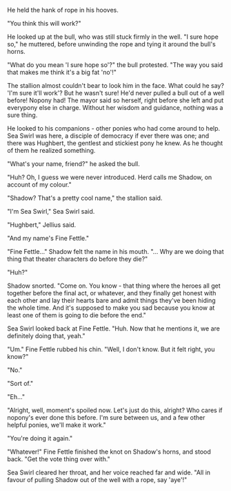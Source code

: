 He held the hank of rope in his hooves. 

"You think this will work?"

He looked up at the bull, who was still stuck firmly in the well. "I sure hope so," he muttered, before unwinding the rope and tying it around the bull's horns.

"What do you mean 'I sure hope so'?" the bull protested. "The way you said that makes me think it's a big fat 'no'!"

The stallion almost couldn't bear to look him in the face. What could he say? 'I'm sure it'll work'? But he wasn't sure! He'd never pulled a bull out of a well before! Nopony had! The mayor said so herself, right before she left and put everypony else in charge. Without her wisdom and guidance, nothing was a sure thing.

He looked to his companions - other ponies who had come around to help. Sea Swirl was here, a disciple of democracy if ever there was one; and there was Hughbert, the gentlest and stickiest pony he knew. As he thought of them he realized something.

"What's your name, friend?" he asked the bull.

"Huh? Oh, I guess we were never introduced. Herd calls me Shadow, on account of my colour."

"Shadow? That's a pretty cool name," the stallion said.

"I'm Sea Swirl," Sea Swirl said.

"Hughbert," Jellius said.

"And my name's Fine Fettle."

"Fine Fettle..." Shadow felt the name in his mouth. "... Why are we doing that thing that theater characters do before they die?"

"Huh?"

Shadow snorted. "Come on. You know - that thing where the heroes all get together before the final act, or whatever, and they finally get honest with each other and lay their hearts bare and admit things they've been hiding the whole time. And it's supposed to make you sad because you know at least one of them is going to die before the end."

Sea Swirl looked back at Fine Fettle. "Huh. Now that he mentions it, we are definitely doing that, yeah."

"Um." Fine Fettle rubbed his chin. "Well, I don't know. But it felt right, you know?"

"No."

"Sort of."

"Eh..."

"Alright, well, moment's spoiled now. Let's just do this, alright? Who cares if nopony's ever done this before. I'm sure between us, and a few other helpful ponies, we'll make it work."

"You're doing it again."

"Whatever!" Fine Fettle finished the knot on Shadow's horns, and stood back. "Get the vote thing over with."

Sea Swirl cleared her throat, and her voice reached far and wide. "All in favour of pulling Shadow out of the well with a rope, say 'aye'!"